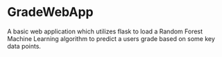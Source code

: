 # GradeWebApp
A basic web application which utilizes flask to load a Random Forest Machine Learning algorithm to predict a users grade based on some key data points. 
